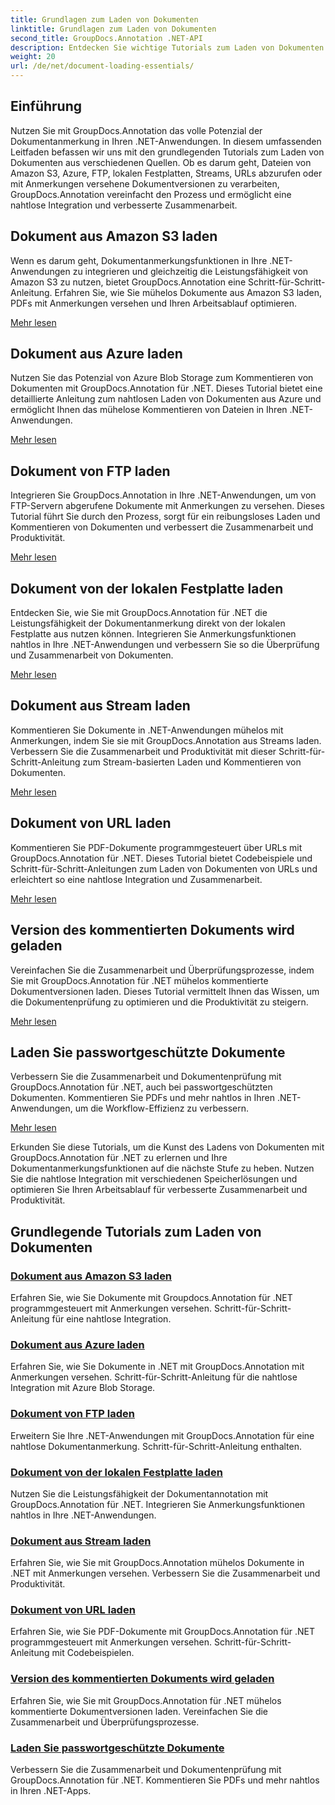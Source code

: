 ```yaml
---
title: Grundlagen zum Laden von Dokumenten
linktitle: Grundlagen zum Laden von Dokumenten
second_title: GroupDocs.Annotation .NET-API
description: Entdecken Sie wichtige Tutorials zum Laden von Dokumenten mit GroupDocs.Annotation .NET. Nahtlose Integration mit Amazon S3, Azure, FTP, lokaler Festplatte, Streams und mehr.
weight: 20
url: /de/net/document-loading-essentials/
---
```

## Einführung

Nutzen Sie mit GroupDocs.Annotation das volle Potenzial der Dokumentanmerkung in Ihren .NET-Anwendungen. In diesem umfassenden Leitfaden befassen wir uns mit den grundlegenden Tutorials zum Laden von Dokumenten aus verschiedenen Quellen. Ob es darum geht, Dateien von Amazon S3, Azure, FTP, lokalen Festplatten, Streams, URLs abzurufen oder mit Anmerkungen versehene Dokumentversionen zu verarbeiten, GroupDocs.Annotation vereinfacht den Prozess und ermöglicht eine nahtlose Integration und verbesserte Zusammenarbeit.

## Dokument aus Amazon S3 laden
Wenn es darum geht, Dokumentanmerkungsfunktionen in Ihre .NET-Anwendungen zu integrieren und gleichzeitig die Leistungsfähigkeit von Amazon S3 zu nutzen, bietet GroupDocs.Annotation eine Schritt-für-Schritt-Anleitung. Erfahren Sie, wie Sie mühelos Dokumente aus Amazon S3 laden, PDFs mit Anmerkungen versehen und Ihren Arbeitsablauf optimieren.

[Mehr lesen](./load-document-from-amazon-s3/)

## Dokument aus Azure laden
Nutzen Sie das Potenzial von Azure Blob Storage zum Kommentieren von Dokumenten mit GroupDocs.Annotation für .NET. Dieses Tutorial bietet eine detaillierte Anleitung zum nahtlosen Laden von Dokumenten aus Azure und ermöglicht Ihnen das mühelose Kommentieren von Dateien in Ihren .NET-Anwendungen.

[Mehr lesen](./load-document-from-azure/)

## Dokument von FTP laden
Integrieren Sie GroupDocs.Annotation in Ihre .NET-Anwendungen, um von FTP-Servern abgerufene Dokumente mit Anmerkungen zu versehen. Dieses Tutorial führt Sie durch den Prozess, sorgt für ein reibungsloses Laden und Kommentieren von Dokumenten und verbessert die Zusammenarbeit und Produktivität.

[Mehr lesen](./load-document-from-ftp/)

## Dokument von der lokalen Festplatte laden
Entdecken Sie, wie Sie mit GroupDocs.Annotation für .NET die Leistungsfähigkeit der Dokumentanmerkung direkt von der lokalen Festplatte aus nutzen können. Integrieren Sie Anmerkungsfunktionen nahtlos in Ihre .NET-Anwendungen und verbessern Sie so die Überprüfung und Zusammenarbeit von Dokumenten.

[Mehr lesen](./load-document-from-local-disk/)

## Dokument aus Stream laden
Kommentieren Sie Dokumente in .NET-Anwendungen mühelos mit Anmerkungen, indem Sie sie mit GroupDocs.Annotation aus Streams laden. Verbessern Sie die Zusammenarbeit und Produktivität mit dieser Schritt-für-Schritt-Anleitung zum Stream-basierten Laden und Kommentieren von Dokumenten.

[Mehr lesen](./load-document-from-stream/)

## Dokument von URL laden
Kommentieren Sie PDF-Dokumente programmgesteuert über URLs mit GroupDocs.Annotation für .NET. Dieses Tutorial bietet Codebeispiele und Schritt-für-Schritt-Anleitungen zum Laden von Dokumenten von URLs und erleichtert so eine nahtlose Integration und Zusammenarbeit.

[Mehr lesen](./load-document-from-url/)

## Version des kommentierten Dokuments wird geladen
Vereinfachen Sie die Zusammenarbeit und Überprüfungsprozesse, indem Sie mit GroupDocs.Annotation für .NET mühelos kommentierte Dokumentversionen laden. Dieses Tutorial vermittelt Ihnen das Wissen, um die Dokumentenprüfung zu optimieren und die Produktivität zu steigern.

[Mehr lesen](./loading-annotated-document-version/)

## Laden Sie passwortgeschützte Dokumente
Verbessern Sie die Zusammenarbeit und Dokumentenprüfung mit GroupDocs.Annotation für .NET, auch bei passwortgeschützten Dokumenten. Kommentieren Sie PDFs und mehr nahtlos in Ihren .NET-Anwendungen, um die Workflow-Effizienz zu verbessern.

[Mehr lesen](./load-password-protected-documents/)

Erkunden Sie diese Tutorials, um die Kunst des Ladens von Dokumenten mit GroupDocs.Annotation für .NET zu erlernen und Ihre Dokumentanmerkungsfunktionen auf die nächste Stufe zu heben. Nutzen Sie die nahtlose Integration mit verschiedenen Speicherlösungen und optimieren Sie Ihren Arbeitsablauf für verbesserte Zusammenarbeit und Produktivität.
## Grundlegende Tutorials zum Laden von Dokumenten
### [Dokument aus Amazon S3 laden](./load-document-from-amazon-s3/)
Erfahren Sie, wie Sie Dokumente mit Groupdocs.Annotation für .NET programmgesteuert mit Anmerkungen versehen. Schritt-für-Schritt-Anleitung für eine nahtlose Integration.
### [Dokument aus Azure laden](./load-document-from-azure/)
Erfahren Sie, wie Sie Dokumente in .NET mit GroupDocs.Annotation mit Anmerkungen versehen. Schritt-für-Schritt-Anleitung für die nahtlose Integration mit Azure Blob Storage.
### [Dokument von FTP laden](./load-document-from-ftp/)
Erweitern Sie Ihre .NET-Anwendungen mit GroupDocs.Annotation für eine nahtlose Dokumentanmerkung. Schritt-für-Schritt-Anleitung enthalten.
### [Dokument von der lokalen Festplatte laden](./load-document-from-local-disk/)
Nutzen Sie die Leistungsfähigkeit der Dokumentannotation mit GroupDocs.Annotation für .NET. Integrieren Sie Anmerkungsfunktionen nahtlos in Ihre .NET-Anwendungen.
### [Dokument aus Stream laden](./load-document-from-stream/)
Erfahren Sie, wie Sie mit GroupDocs.Annotation mühelos Dokumente in .NET mit Anmerkungen versehen. Verbessern Sie die Zusammenarbeit und Produktivität.
### [Dokument von URL laden](./load-document-from-url/)
Erfahren Sie, wie Sie PDF-Dokumente mit GroupDocs.Annotation für .NET programmgesteuert mit Anmerkungen versehen. Schritt-für-Schritt-Anleitung mit Codebeispielen.
### [Version des kommentierten Dokuments wird geladen](./loading-annotated-document-version/)
Erfahren Sie, wie Sie mit GroupDocs.Annotation für .NET mühelos kommentierte Dokumentversionen laden. Vereinfachen Sie die Zusammenarbeit und Überprüfungsprozesse.
### [Laden Sie passwortgeschützte Dokumente](./load-password-protected-documents/)
Verbessern Sie die Zusammenarbeit und Dokumentenprüfung mit GroupDocs.Annotation für .NET. Kommentieren Sie PDFs und mehr nahtlos in Ihren .NET-Apps.
